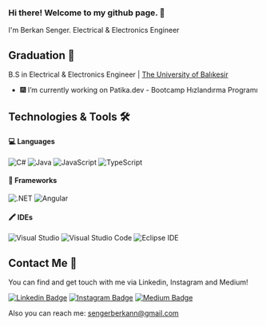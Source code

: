 ### Hi there! Welcome to my github page. 👋

I'm Berkan Senger. Electrical & Electronics Engineer

## Graduation 🏫

B.S in Electrical & Electronics Engineer | [The University of Balıkesir](http://www.balikesir.edu.tr/)

- 🎆 I’m currently working on Patika.dev - Bootcamp Hızlandırma Programı

## Technologies & Tools 🛠️

#### 💻 Languages 

![C#](https://img.shields.io/badge/C%23-black?&style=flat-square&logo=c-sharp)
![Java](https://img.shields.io/badge/Java-black?&style=flat-square&logo=java)
![JavaScript](https://img.shields.io/badge/-JavaScript-black?style=flat-square&logo=javascript)
![TypeScript](https://img.shields.io/badge/-TypeScript-black?style=flat-square&logo=TypeScript)

#### 💼 Frameworks

![.NET](https://img.shields.io/badge/.NET-black?&style=flat-square&logo=.net)
![Angular](https://img.shields.io/badge/-Angular-black?style=flat-square&logo=angular)

#### 🖍️ IDEs

![Visual Studio ](https://img.shields.io/badge/VS-black?&style=for-the-badge&logo=visual-studio-code&logoColor=white)
![Visual Studio Code](https://img.shields.io/badge/VSCode-black?&style=for-the-badge&logo=visual-studio-code)
![Eclipse IDE](https://img.shields.io/badge/Eclipse-black?&style=for-the-badge&logo=eclipse)

## Contact Me 📮

You can find and get touch with me via Linkedin, Instagram and Medium!

[![Linkedin Badge](https://img.shields.io/badge/Berkan%20Senger-follow%20on%20linkedin-blue?style=for-the-badge&logo=linkedin)](https://www.linkedin.com/in/berkan-senger/)
[![Instagram Badge](https://img.shields.io/badge/BERKAN%20SENGER-follow%20on%20instagram-blue?style=for-the-badge&logo=instagram)](https://www.instagram.com/berkansenger/)
[![Medium Badge](https://img.shields.io/badge/Berkan%20Senger-follow%20on%20medium-blue?style=for-the-badge&logo=medium)](https://medium.com/@sengerberkann)

Also you can reach me: sengerberkann@gmail.com
